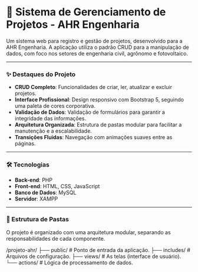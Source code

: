 # 🚀 Sistema de Gerenciamento de Projetos - AHR Engenharia

Um sistema web para registro e gestão de projetos, desenvolvido para a AHR Engenharia. A aplicação utiliza o padrão CRUD para a manipulação de dados, com foco nos setores de engenharia civil, agrônomo e fotovoltaico.

---

### ✨ Destaques do Projeto

* **CRUD Completo**: Funcionalidades de criar, ler, atualizar e excluir projetos.
* **Interface Profissional**: Design responsivo com Bootstrap 5, seguindo uma paleta de cores corporativa.
* **Validação de Dados**: Validação de formulários para garantir a integridade das informações.
* **Arquitetura Organizada**: Estrutura de pastas modular para facilitar a manutenção e a escalabilidade.
* **Transições Fluidas**: Navegação com animações suaves entre as páginas.

---

### 🛠️ Tecnologias

* **Back-end**: PHP
* **Front-end**: HTML, CSS, JavaScript
* **Banco de Dados**: MySQL
* **Servidor**: XAMPP

---

### 📂 Estrutura de Pastas

O projeto é organizado com uma arquitetura modular, separando as responsabilidades de cada componente.

/projeto-ahr/
├── public/                    # Ponto de entrada da aplicação.
├── includes/                  # Arquivos de configuração.
├── views/                     # As telas (interface de usuário).
└── actions/                   # Lógica de processamento de dados.
